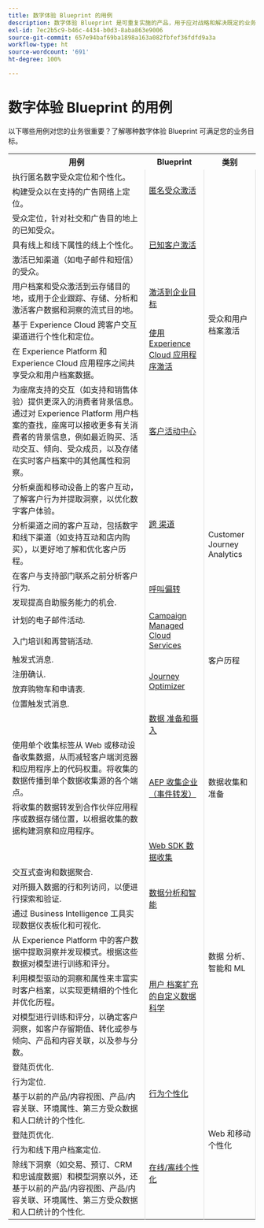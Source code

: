 ```yaml
---
title: 数字体验 Blueprint 的用例
description: 数字体验 Blueprint 是可重复实施的产品，用于应对战略和解决既定的业务问题。它们可加快实现价值的速度，并提供快速成功之路。
exl-id: 7ec2b5c9-b46c-4434-b0d3-8aba863e9006
source-git-commit: 657e94baf69ba1898a163a082fbfef36fdfd9a3a
workflow-type: ht
source-wordcount: '691'
ht-degree: 100%

---
```


# 数字体验 Blueprint 的用例

以下哪些用例对您的业务很重要？了解哪种数字体验 Blueprint 可满足您的业务目标。

<table>

<tr>
  <th>用例</th>
  <th>Blueprint</th>
  <th>类别</th>
 </tr>
 <tr>
  <td>执行匿名数字受众定位和个性化。</td>
  <td rowspan="2" style="vertical-align: middle; border-left: 1px solid rgb(219,219,219); border-right:  1px solid rgb(219,219,219)"><a
  href="https://experienceleague.adobe.com/docs/blueprints-learn/architecture/audience-activation/anonymous.html?lang=zh-Hans">匿名受众激活</a></td>
  <td rowspan="9" style="vertical-align: middle; border-left: 1px solid rgb(219,219,219); border-right:  1px solid rgb(219,219,219)">受众和用户档案激活</td>
 </tr>
 <tr>
  <td>构建受众以在支持的广告网络上定位。</td>
 </tr>
 <tr>
  <td>受众定位，针对社交和广告目的地上的已知受众。</td>
  <td rowspan="3" style="vertical-align: middle; border-left: 1px solid rgb(219,219,219); border-right:  1px solid rgb(219,219,219)"><a
  href="https://experienceleague.adobe.com/docs/blueprints-learn/architecture/audience-activation/known.html?lang=zh-Hans">已知客户激活</a></td>
 </tr>
 <tr>
  <td>具有线上和线下属性的线上个性化。</td>
 </tr>
 <tr>
  <td>激活已知渠道（如电子邮件和短信）的受众。</td>
 </tr>
 <tr>
  <td>用户档案和受众激活到云存储目的地，或用于企业跟踪、存储、分析和激活客户数据和洞察的流式目的地。</td>
  <td style="vertical-align: middle; border-left: 1px solid rgb(219,219,219); border-right:  1px solid rgb(219,219,219)"><a
  href="https://experienceleague.adobe.com/docs/blueprints-learn/architecture/audience-activation/enterprise-destinations.html?lang=zh-Hans">激活到企业目标</a></td>
 </tr>
 <tr>
  <td>基于 Experience Cloud 跨客户交互渠道进行个性化和定位。</td>
  <td rowspan="2" style="vertical-align: middle; border-left: 1px solid rgb(219,219,219); border-right:  1px solid rgb(219,219,219)"><a
  href="https://experienceleague.adobe.com/docs/blueprints-learn/architecture/audience-activation/platform-and-applications.html?lang=zh-Hans">使用 Experience Cloud 应用程序激活</a></td>
 </tr>
 <tr>
  <td>在 Experience Platform 和 Experience Cloud 应用程序之间共享受众和用户档案数据。</td>
 </tr>
 <tr>
  <td>为座席支持的交互（如支持和销售体验）提供更深入的消费者背景信息。通过对 Experience Platform 用户档案的查找，座席可以接收更多有关消费者的背景信息，例如最近购买、活动交互、倾向、受众成员，以及存储在实时客户档案中的其他属性和洞察。</td>
  <td style="vertical-align: middle; border-left: 1px solid rgb(219,219,219); border-right:  1px solid rgb(219,219,219)"><a
  href="https://experienceleague.adobe.com/docs/blueprints-learn/architecture/audience-activation/customer-activity.html?lang=zh-Hans">客户活动中心</a></td>
 </tr>
 <tr>
  <td>分析桌面和移动设备上的客户互动，了解客户行为并提取洞察，以优化数字客户体验。</td>
  <td rowspan="2" style="vertical-align: middle; border-left: 1px solid rgb(219,219,219); border-right:  1px solid rgb(219,219,219)"><a
  href="https://experienceleague.adobe.com/docs/blueprints-learn/architecture/customer-journey-analytics/digital-behavioral-data-consolidation.html?lang=zh-Hans">跨
  渠道</a></td>
  <td rowspan="4" style="vertical-align: middle; border-left: 1px solid rgb(219,219,219); border-right:  1px solid rgb(219,219,219)">Customer Journey Analytics</td>
 </tr>
 <tr>
  <td>分析渠道之间的客户互动，包括数字和线下渠道（如支持互动和店内购买），以更好地了解和优化客户历程。</td>
 </tr>
 <tr>
  <td>在客户与支持部门联系之前分析客户行为.</td>
  <td rowspan="2" style="vertical-align: middle; border-left: 1px solid rgb(219,219,219); border-right:  1px solid rgb(219,219,219)"><a
  href="https://experienceleague.adobe.com/docs/blueprints-learn/architecture/customer-journey-analytics/call-deflect.html?lang=zh-Hans">呼叫偏转</a></td>
 </tr>
 <tr>
  <td>发现提高自助服务能力的机会.</td>
 </tr>
 <tr>
  <td>计划的电子邮件活动.</td>
  <td rowspan="2" style="vertical-align: middle; border-left: 1px solid rgb(219,219,219); border-right:  1px solid rgb(219,219,219)"><a
  href="https://experienceleague.adobe.com/docs/blueprints-learn/architecture/customer-journeys/campaign-managed-cloud-services.html?lang=zh-Hans">Campaign Managed Cloud Services</a></td>
  <td rowspan="6" style="vertical-align: middle; border-left: 1px solid rgb(219,219,219); border-right:  1px solid rgb(219,219,219)">客户历程</td>
 </tr>
 <tr>
  <td>入门培训和再营销活动.</td>
 </tr>
 <tr>
  <td>触发式消息.</td>
  <td rowspan="4" style="vertical-align: middle; border-left: 1px solid rgb(219,219,219); border-right:  1px solid rgb(219,219,219)"><a
  href="https://experienceleague.adobe.com/docs/blueprints-learn/architecture/customer-journeys/journey-optimizer.html?lang=zh-Hans">Journey Optimizer</a></td>
 </tr>
 <tr>
  <td>注册确认.</td>
 </tr>
 <tr>
  <td>放弃购物车和申请表.</td>
 </tr>
 <tr>
  <td>位置触发式消息.</td>
 </tr>
 <tr>
  <td></td>
  <td style="vertical-align: middle; border-left: 1px solid rgb(219,219,219); border-right:  1px solid rgb(219,219,219)"><a
  href="https://experienceleague.adobe.com/docs/blueprints-learn/architecture/data-ingestion/ingestion.html?lang=zh-Hans">数据
  准备和摄入</a></td>
  <td rowspan="4" style="vertical-align: middle; border-left: 1px solid rgb(219,219,219); border-right:  1px solid rgb(219,219,219)">数据收集和准备</td>
 </tr>
 <tr>
  <td>使用单个收集标签从 Web 或移动设备收集数据，从而减轻客户端浏览器和应用程序上的代码权重。将收集的数据传播到单个数据收集源的各个端点。</td>
  <td rowspan="2" style="vertical-align: middle; border-left: 1px solid rgb(219,219,219); border-right:  1px solid rgb(219,219,219)"><a
  href="https://experienceleague.adobe.com/docs/blueprints-learn/architecture/data-ingestion/server-side-collection.html?lang=zh-Hans">AEP
  收集企业（事件转发）</a></td>
 </tr>
 <tr>
  <td>将收集的数据转发到合作伙伴应用程序或数据存储位置，以根据收集的数据构建洞察和应用程序。</td>
 </tr>
 <tr>
  <td></td>
  <td style="vertical-align: middle; border-left: 1px solid rgb(219,219,219); border-right:  1px solid rgb(219,219,219)"><a
  href="https://experienceleague.adobe.com/docs/blueprints-learn/architecture/data-ingestion/websdk.html?lang=zh-Hans">Web SDK
  数据收集</a></td>
 </tr>
 <tr>
  <td>交互式查询和数据聚合.</td>
  <td rowspan="3" style="vertical-align: middle; border-left: 1px solid rgb(219,219,219); border-right:  1px solid rgb(219,219,219)"><a
  href="https://experienceleague.adobe.com/docs/blueprints-learn/architecture/data-exploration/analysis.html?lang=zh-Hans">数据分析和智能</a></td>
  <td rowspan="6" style="vertical-align: middle; border-left: 1px solid rgb(219,219,219); border-right:  1px solid rgb(219,219,219)">数据
  分析、智能和 ML</td>
 </tr>
 <tr>
  <td>对所摄入数据的行和列访问，以便进行探索和验证.</td>
 </tr>
 <tr>
  <td>通过 Business Intelligence 工具实现数据仪表板化和可视化.</td>
 </tr>
 <tr>
  <td>从 Experience Platform 中的客户数据中提取洞察并发现模式。根据这些数据对模型进行训练和评分。</td>
  <td rowspan="3" style="vertical-align: middle; border-left: 1px solid rgb(219,219,219); border-right:  1px solid rgb(219,219,219)"><a
  href="https://experienceleague.adobe.com/docs/blueprints-learn/architecture/data-exploration/data-science.html?lang=zh-Hans">用户
档案扩充的自定义数据科学</a></td>
 </tr>
 <tr>
  <td>利用模型驱动的洞察和属性来丰富实时客户档案，以实现更精细的个性化并优化历程。</td>
 </tr>
 <tr>
  <td>对模型进行训练和评分，以确定客户洞察，如客户存留期值、转化或参与倾向、产品和内容关联，以及参与分数。</td>
 </tr>
 <tr>
  <td>登陆页优化.</td>
  <td rowspan="3" style="vertical-align: middle; border-left: 1px solid rgb(219,219,219); border-right:  1px solid rgb(219,219,219)"><a
  href="https://experienceleague.adobe.com/docs/blueprints-learn/architecture/web-personalization/behavioral.html?lang=zh-Hans">行为个性化</a></td>
  <td rowspan="6" style="vertical-align: middle; border-left: 1px solid rgb(219,219,219); border-right:  1px solid rgb(219,219,219)">Web 和移动个性化</td>
 </tr>
 <tr>
  <td>行为定位.</td>
 </tr>
 <tr>
  <td>基于以前的产品/内容视图、产品/内容关联、环境属性、第三方受众数据和人口统计的个性化.</td>
 </tr>
 <tr>
  <td>登陆页优化.</td>
  <td rowspan="3" style="vertical-align: middle; border-left: 1px solid rgb(219,219,219); border-right:  1px solid rgb(219,219,219)"><a
  href="https://experienceleague.adobe.com/docs/blueprints-learn/architecture/web-personalization/online-offline.html?lang=zh-Hans">在线/离线个性化</a></td>
 </tr>
 <tr>
  <td>行为和线下用户档案定位.</td>
 </tr>
 <tr>
  <td>除线下洞察（如交易、预订、CRM 和忠诚度数据）和模型洞察以外，还基于以前的产品/内容视图、产品/内容关联、环境属性、第三方受众数据和人口统计的个性化.</td>
 </tr>
</table>
